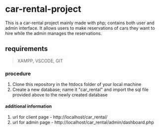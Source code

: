 # car-rental-project
This is a car-rental project mainly made with php; contains both user and admin interface. It allows users to make reservations of cars they want to hire while the admin manages the reservations.

## requirements
> XAMPP,
> VSCODE,
> GIT

### procedure
1. Clone this repository in the htdocs folder of your local machine
2. Create a new database; name it "car_rental" and import the sql file provided above to the newly created database

#### additional information
1. url for client page - http://localhost/car_rental/
2. url for admin page - http://localhost/car_rental/admin/dashboard.php
